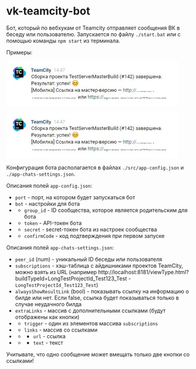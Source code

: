 # vk-teamcity-bot

Бот, который по вебхукам от Teamcity отправляет сообщения ВК в беседу или пользователю. Запускается по файлу `./start.bat` или с помощью команды `npm start` из терминала.

Примеры:

![screenshot](.github/screenshots/1.jpg)

![screenshot](.github/screenshots/1.jpg)

Конфигурация бота располагается в файлах `./src/app-config.json` и `./app-chats-settings.json`.

Описания полей `app-config.json`:

-   `port` - порт, на котором будет запускаться бот
-   `bot` - настройки для бота
-   -   `group_id` - ID сообщества, которое является родительским для бота
-   -   `token` - API-токен бота
-   -   `secret` - secret-токен бота из настроек сообщества
-   -   `confirmCode` - код подтверждения при первом запуске

Описания полей `app-chats-settings.json`:

-   `peer_id` (num) - уникальный ID беседы или пользователя
-   `subscriptions` - хэш-таблица с айдишниками проектов TeamCity, можно взять из URL (например http://localhost:8181/viewType.html?buildTypeId=LongTestProjectId_Test123_Test - `LongTestProjectId_Test123_Test`)
-   `alwaysShowResultLink` (bool) - показывать ссылку на информацию о билде или нет. Если false, ссылка будет показываться только в случае неудачного билда
-   `extraLinks` - массив с дополнительными ссылками (будут отображены как кнопки)
-   -   `trigger` - один из элементов массива `subscriptions`
-   -   `links` - массив со ссылками
-   -   -   `url` - ссылка
-   -   -   `text` - текст

Учитывате, что одно сообщение может вмещать только две кнопки со ссылками!

